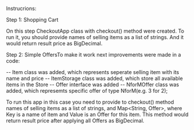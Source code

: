Instrucrions:

Step 1: Shopping Cart

On this step CheckoutApp class with checkout() method were created.
To run it, you should provide names of selling items as a list of strings.
And it would return result price as BigDecimal.

Step 2: Simple OffersTo make it work next improvements were made in a code:

  -- Item class was added, which represents seperate selling item with its name and price
  -- ItemStorage class was added, which store all available items in the Store
  -- Offer interface was added
  -- NforMOffer class was added, which represemts specific offer of type NforM(e.g. 3 for 2);

  To run this app in this case you need to provide to checkout() method names of selling items as a list of strings, and Map<String, Offer>,
  where Key is a name of item  and Value is an Offer for this item.
  This method would return result price after applying all Offers as BigDecimal.
